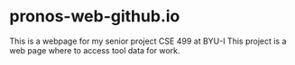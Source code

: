 # pronos-web-github.io

This is a webpage for my senior project CSE 499 at BYU-I
This project is a web page where to access tool data for work.
